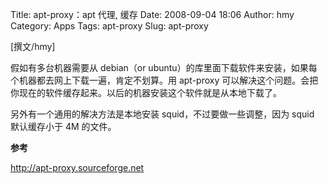 Title: apt-proxy：apt 代理, 缓存
Date: 2008-09-04 18:06
Author: hmy
Category: Apps
Tags: apt-proxy
Slug: apt-proxy

[撰文/hmy]

假如有多台机器需要从 debian（or
ubuntu）的库里面下载软件来安装，如果每个机器都去网上下载一遍，肯定不划算。用
apt-proxy
可以解决这个问题。会把你现在的软件缓存起来。以后的机器安装这个软件就是从本地下载了。

另外有一个通用的解决方法是本地安装 squid，不过要做一些调整，因为 squid
默认缓存小于 4M 的文件。

**参考**

<http://apt-proxy.sourceforge.net>
